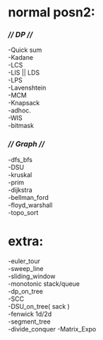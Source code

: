 #
# **normal posn2:**
###   _// DP //_
-Quick sum\
-Kadane\
-LCS\
-LIS || LDS\
-LPS\
-Lavenshtein\
-MCM\
-Knapsack\
-adhoc.\
-WIS\
-bitmask
###   _// Graph //_
-dfs_bfs\
-DSU\
-kruskal\
-prim\
-dijkstra\
-bellman_ford\
-floyd_warshall\
-topo_sort
#
# **extra:**
-euler_tour\
-sweep_line\
-sliding_window\
-monotonic stack/queue\
-dp_on_tree\
-SCC\
-DSU_on_tree( sack )\
-fenwick 1d/2d\
-segment_tree\
-divide_conquer
-Matrix_Expo
